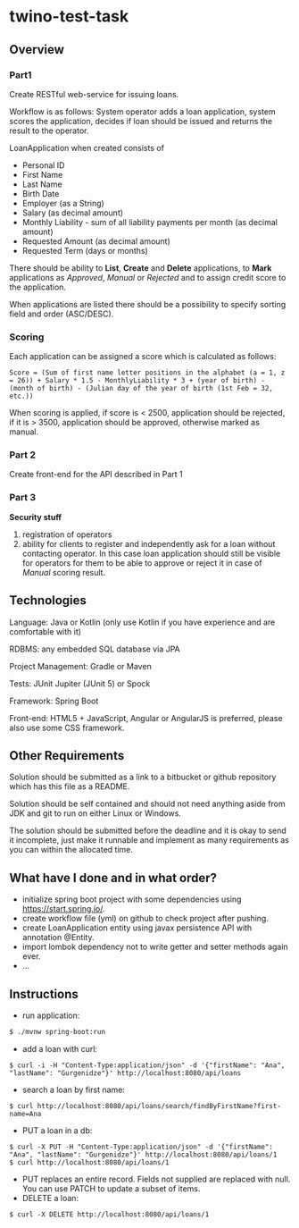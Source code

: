 # twino-test-task

## Overview

### Part1

Create RESTful web-service for issuing loans.

Workflow is as follows: System operator adds a loan application, system scores the application, decides if loan should be issued and returns the result to the operator.

LoanApplication when created consists of

* Personal ID
* First Name
* Last Name
* Birth Date
* Employer (as a String)
* Salary (as decimal amount)
* Monthly Liability - sum of all liability payments per month (as decimal amount)
* Requested Amount (as decimal amount)
* Requested Term (days or months)

There should be ability to **List**, **Create** and **Delete** applications, to **Mark** applications as *Approved*, *Manual* or *Rejected* and to assign credit score to the application.

When applications are listed there should be a possibility to specify sorting field and order (ASC/DESC).

### Scoring

Each application can be assigned a score which is calculated as follows:

`Score = (Sum of first name letter positions in the alphabet (a = 1, z = 26)) + Salary * 1.5 - MonthlyLiability * 3 + (year of birth) - (month of birth) - (Julian day of the year of birth (1st Feb = 32, etc.))`

When scoring is applied, if score is < 2500, application should be rejected, if it is > 3500, application should be approved, otherwise marked as manual.

### Part 2
Create front-end for the API described in Part 1

### Part 3
**Security stuff**
1. registration of operators
2. ability for clients to register and independently ask for a loan without contacting operator.
In this case loan application should still be visible for operators for them to be able to approve or reject it in case of *Manual* scoring result.

## Technologies

Language: Java or Kotlin (only use Kotlin if you have experience and are comfortable with it)

RDBMS: any embedded SQL database via JPA

Project Management: Gradle or Maven

Tests: JUnit Jupiter (JUnit 5) or Spock

Framework: Spring Boot

Front-end: HTML5 + JavaScript, Angular or AngularJS is preferred, please also use some CSS framework.

## Other Requirements

Solution should be submitted as a link to a bitbucket or github repository which has this file as a README.

Solution should be self contained and should not need anything aside from JDK and git to run on either Linux or Windows.

The solution should be submitted before the deadline and it is okay to send it incomplete, just make it runnable and implement as many requirements as you can within the allocated time.

## What have I done and in what order?
- initialize spring boot project with some dependencies using https://start.spring.io/.
- create workflow file (yml) on github to check project after pushing.
- create LoanApplication entity using javax persistence API with annotation @Entity.
- import lombok dependency not to write getter and setter methods again ever.
- ...

## Instructions
- run application:
```bash
$ ./mvnw spring-boot:run
```
- add a loan with curl:
```curl
$ curl -i -H "Content-Type:application/json" -d '{"firstName": "Ana", "lastName": "Gurgenidze"}' http://localhost:8080/api/loans
```
- search a loan by first name:
```curl
$ curl http://localhost:8080/api/loans/search/findByFirstName?first-name=Ana
```
- PUT a loan in a db:
```curl
$ curl -X PUT -H "Content-Type:application/json" -d '{"firstName": "Ana", "lastName": "Gurgenidze"}' http://localhost:8080/api/loans/1
$ curl http://localhost:8080/api/loans/1
```
- PUT replaces an entire record. Fields not supplied are replaced with null. You can use PATCH to update a subset of items.
- DELETE a loan:
```curl
$ curl -X DELETE http://localhost:8080/api/loans/1
```